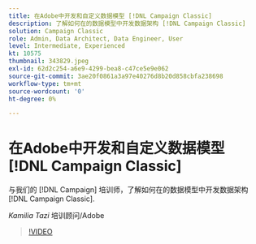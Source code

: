 ```yaml
---
title: 在Adobe中开发和自定义数据模型 [!DNL Campaign Classic]
description: 了解如何在的数据模型中开发数据架构 [!DNL Campaign Classic]
solution: Campaign Classic
role: Admin, Data Architect, Data Engineer, User
level: Intermediate, Experienced
kt: 10575
thumbnail: 343829.jpeg
exl-id: 62d2c254-a6e9-4299-bea8-c47ce5e9e062
source-git-commit: 3ae20f0861a3a97e40276d8b20d858cbfa238698
workflow-type: tm+mt
source-wordcount: '0'
ht-degree: 0%

---
```


# 在Adobe中开发和自定义数据模型 [!DNL Campaign Classic]

与我们的 [!DNL Campaign] 培训师，了解如何在的数据模型中开发数据架构 [!DNL Campaign Classic].

*Kamilia Tazi* 培训顾问/Adobe

>[!VIDEO](https://video.tv.adobe.com/v/343829/?quality=12&learn=on)
